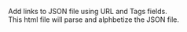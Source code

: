 <html>
<body>
<p>
  Add links to JSON file using URL and Tags fields.<br>
  This html file will parse and alphbetize the JSON file.
</p>

<p id="demo"></p>

<script>
var jsonsite="https://david-krause.github.io/favorite-links/links.json";
var xmlhttp = new XMLHttpRequest();

xmlhttp.onreadystatechange = function() {
  if (this.readyState == 4 && this.status == 200) {
    var myObj = JSON.parse(this.responseText);
    var i, n;
    for(i in myObj){n += myObj[i].title + " " + i + "<br>"}
    	document.getElementById("demo").innerHTML = n;
  }
};
xmlhttp.open("GET", jsonsite,true);
xmlhttp.send();

</script>
</body>
</html>
